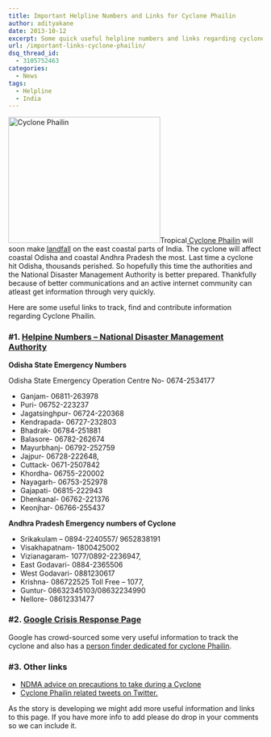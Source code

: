 ```yaml
---
title: Important Helpline Numbers and Links for Cyclone Phailin
author: adityakane
date: 2013-10-12
excerpt: Some quick useful helpline numbers and links regarding cyclone Phailin which is expected to hit coastal Andhra Pradesh and Odisha.
url: /important-links-cyclone-phailin/
dsq_thread_id:
  - 3105752463
categories:
  - News
tags:
  - Helpline
  - India
---
```

[<img class=" wp-image-78111 alignright" alt="Cyclone Phailin" src="http://cdn.devilsworkshop.org/files/2013/10/Cyclone-Phailin.png" width="301" height="250" />][1]Tropical<a href="http://en.wikipedia.org/wiki/Cyclone_Phailin" onclick="_gaq.push(['_trackEvent', 'outbound-article', 'http://en.wikipedia.org/wiki/Cyclone_Phailin', ' Cyclone Phailin']);" > Cyclone Phailin</a> will soon make <a href="http://en.wikipedia.org/wiki/Landfall_(meteorology)" onclick="_gaq.push(['_trackEvent', 'outbound-article', 'http://en.wikipedia.org/wiki/Landfall_(meteorology)', 'landfall']);" >landfall</a> on the east coastal parts of India. The cyclone will affect coastal Odisha and coastal Andhra Pradesh the most. Last time a cyclone hit Odisha, thousands perished. So hopefully this time the authorities and the National Disaster Management Authority is better prepared. Thankfully because of better communications and an active internet community can atleast get information through very quickly.

Here are some useful links to track, find and contribute information regarding Cyclone Phailin.

### #1. <a href="http://ndma.gov.in/ndma/index.htm" onclick="_gaq.push(['_trackEvent', 'outbound-article', 'http://ndma.gov.in/ndma/index.htm', 'Helpine Numbers &#8211; National Disaster Management Authority']);" >Helpine Numbers &#8211; National Disaster Management Authority</a>

**Odisha State Emergency Numbers**

Odisha State Emergency Operation Centre No- 0674-2534177

  * Ganjam- 06811-263978
  * Puri- 06752-223237
  * Jagatsinghpur- 06724-220368
  * Kendrapada- 06727-232803
  * Bhadrak- 06784-251881
  * Balasore- 06782-262674
  * Mayurbhanj- 06792-252759
  * Jajpur- 06728-222648,
  * Cuttack- 0671-2507842
  * Khordha- 06755-220002
  * Nayagarh- 06753-252978
  * Gajapati- 06815-222943
  * Dhenkanal- 06762-221376
  * Keonjhar- 06766-255437

**Andhra Pradesh Emergency numbers of Cyclone**

  * Srikakulam &#8211; 0894-2240557/ 9652838191
  * Visakhapatnam- 1800425002
  * Vizianagaram- 1077/0892-2236947,
  * East Godavari- 0884-2365506
  * West Godavari- 0881230617
  * Krishna- 086722525 Toll Free – 1077,
  * Guntur- 08632345103/08632234990
  * Nellore- 08612331477

### #2. <a href="http://www.google.org/crisisresponse/2013-phailin.html" onclick="_gaq.push(['_trackEvent', 'outbound-article', 'http://www.google.org/crisisresponse/2013-phailin.html', 'Google Crisis Response Page']);" >Google Crisis Response Page</a>

Google has crowd-sourced some very useful information to track the cyclone and also has a <a href="http://google.org/personfinder/2013-phailin" onclick="_gaq.push(['_trackEvent', 'outbound-article', 'http://google.org/personfinder/2013-phailin', 'person finder dedicated for cyclone Phailin']);" >person finder dedicated for cyclone Phailin</a>.

### #3. Other links

  * <a href="http://ndma.gov.in/ndma/pdf/cyclones.pdf" onclick="_gaq.push(['_trackEvent', 'outbound-article', 'http://ndma.gov.in/ndma/pdf/cyclones.pdf', 'NDMA advice on precautions to take during a Cyclone']);" >NDMA advice on precautions to take during a Cyclone</a>
  * <a href="https://twitter.com/TwitterIndia/cyclone-phailin" onclick="_gaq.push(['_trackEvent', 'outbound-article', 'https://twitter.com/TwitterIndia/cyclone-phailin', 'Cyclone Phailin related tweets on Twitter.']);" >Cyclone Phailin related tweets on Twitter.</a>

As the story is developing we might add more useful information and links to this page. If you have more info to add please do drop in your comments so we can include it.

 [1]: http://cdn.devilsworkshop.org/files/2013/10/Cyclone-Phailin.png
